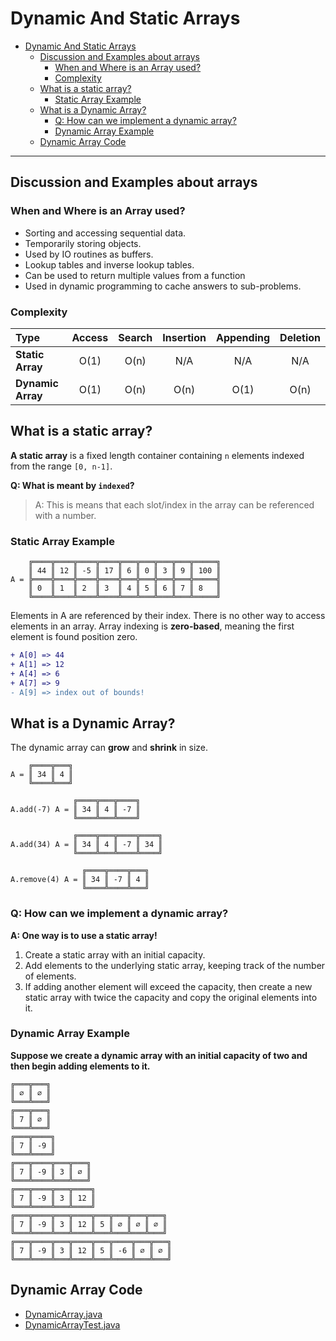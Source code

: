 # Dynamic And Static Arrays

- [Dynamic And Static Arrays](#dynamic-and-static-arrays)
  * [Discussion and Examples about arrays](#discussion-and-examples-about-arrays)
    + [When and Where is an Array used?](#when-and-where-is-an-array-used)
    + [Complexity](#complexity)
  * [What is a static array?](#what-is-a-static-array)
    + [Static Array Example](#static-array-example)
  * [What is a Dynamic Array?](#what-is-a-dynamic-array)
    + [Q: How can we implement a dynamic array?](#q-how-can-we-implement-a-dynamic-array)
    + [Dynamic Array Example](#dynamic-array-example)
  * [Dynamic Array Code](#dynamic-array-code)
---
## Discussion and Examples about arrays
### When and Where is an Array used?
- Sorting and accessing sequential data.
- Temporarily storing objects.
- Used by IO routines as buffers.
- Lookup tables and inverse lookup tables.
- Can be used to return multiple values from a function
- Used in dynamic programming to cache answers to sub-problems.

### Complexity
| Type | Access | Search | Insertion | Appending | Deletion |
|:---|:---:|:---:|:---:|:---:|:---:|
| **Static Array** | O(1) | O(n) | N/A | N/A | N/A |
| **Dynamic Array**| O(1) | O(n) | O(n) | O(1) | O(n) |

## What is a static array?
**A static array** is a fixed length container containing `n` elements indexed from the range `[0, n-1]`.

**Q: What is meant by `indexed`?**
>A: This is means that each slot/index in the array can be referenced with a number.

### Static Array Example

```
    ╔════╦════╦════╦════╦═══╦═══╦═══╦═══╦═════╗
    ║ 44 ║ 12 ║ -5 ║ 17 ║ 6 ║ 0 ║ 3 ║ 9 ║ 100 ║
A = ╠════╬════╬════╬════╬═══╬═══╬═══╬═══╬═════╣
    ║ 0  ║ 1  ║ 2  ║ 3  ║ 4 ║ 5 ║ 6 ║ 7 ║ 8   ║
    ╚════╩════╩════╩════╩═══╩═══╩═══╩═══╩═════╝
```

Elements in A are referenced by their index. There is no other way to access elements in an array. 
Array indexing is **zero-based**, meaning the first element is found position zero.

```diff
+ A[0] => 44
+ A[1] => 12
+ A[4] => 6
+ A[7] => 9
- A[9] => index out of bounds!
```

## What is a Dynamic Array?
The dynamic array can **grow** and **shrink** in size.

```
    ╔════╦═══╗
A = ║ 34 ║ 4 ║
    ╚════╩═══╝

              ╔════╦═══╦════╗
A.add(-7) A = ║ 34 ║ 4 ║ -7 ║
              ╚════╩═══╩════╝

              ╔════╦═══╦════╦════╗
A.add(34) A = ║ 34 ║ 4 ║ -7 ║ 34 ║
              ╚════╩═══╩════╩════╝

                ╔════╦════╦═══╗
A.remove(4) A = ║ 34 ║ -7 ║ 4 ║
                ╚════╩════╩═══╝
```

### Q: How can we implement a dynamic array?
**A: One way is to use a static array!**
1. Create a static array with an initial capacity.
2. Add elements to the underlying static array, keeping track of the number of elements.
3. If adding another element will exceed the capacity, then create a new static array with twice the capacity and copy the original elements into it.

### Dynamic Array Example
**Suppose we create a dynamic array with an initial capacity of two and then begin adding elements to it.**

```
╔═══╦═══╗ 
║ ∅ ║ ∅ ║
╚═══╩═══╝
╔═══╦═══╗
║ 7 ║ ∅ ║
╚═══╩═══╝ 
╔═══╦════╗
║ 7 ║ -9 ║
╚═══╩════╝
╔═══╦════╦═══╦═══╗
║ 7 ║ -9 ║ 3 ║ ∅ ║
╚═══╩════╩═══╩═══╝
╔═══╦════╦═══╦════╗
║ 7 ║ -9 ║ 3 ║ 12 ║
╚═══╩════╩═══╩════╝
╔═══╦════╦═══╦════╦═══╦═══╦═══╦═══╗
║ 7 ║ -9 ║ 3 ║ 12 ║ 5 ║ ∅ ║ ∅ ║ ∅ ║
╚═══╩════╩═══╩════╩═══╩═══╩═══╩═══╝
╔═══╦════╦═══╦════╦═══╦════╦═══╦═══╗
║ 7 ║ -9 ║ 3 ║ 12 ║ 5 ║ -6 ║ ∅ ║ ∅ ║
╚═══╩════╩═══╩════╩═══╩════╩═══╩═══╝
```

## Dynamic Array Code
- [DynamicArray.java](DynamicArray.java)
- [DynamicArrayTest.java](../../tests/dynamic_and_static_array/DynamicArrayTest.java)
